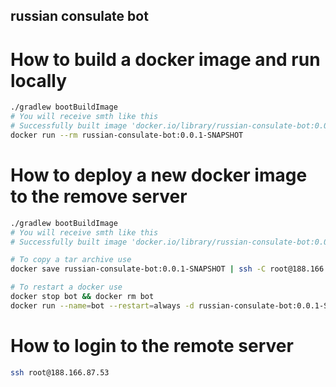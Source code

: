 russian consulate bot
----

# How to build a docker image and run locally

```bash
./gradlew bootBuildImage
# You will receive smth like this
# Successfully built image 'docker.io/library/russian-consulate-bot:0.0.1-SNAPSHOT'
docker run --rm russian-consulate-bot:0.0.1-SNAPSHOT
```

# How to deploy a new docker image to the remove server

```bash
./gradlew bootBuildImage
# You will receive smth like this
# Successfully built image 'docker.io/library/russian-consulate-bot:0.0.1-SNAPSHOT'

# To copy a tar archive use
docker save russian-consulate-bot:0.0.1-SNAPSHOT | ssh -C root@188.166.87.53 docker load

# To restart a docker use
docker stop bot && docker rm bot
docker run --name=bot --restart=always -d russian-consulate-bot:0.0.1-SNAPSHOT
```

# How to login to the remote server
```bash
ssh root@188.166.87.53
```

